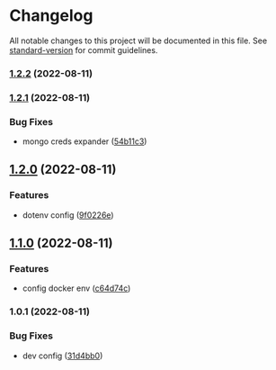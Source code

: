 # Changelog

All notable changes to this project will be documented in this file. See [standard-version](https://github.com/conventional-changelog/standard-version) for commit guidelines.

### [1.2.2](https://github.com/alansferreira/oggram/compare/v1.2.1...v1.2.2) (2022-08-11)

### [1.2.1](https://github.com/alansferreira/oggram/compare/v1.2.0...v1.2.1) (2022-08-11)


### Bug Fixes

* mongo creds expander ([54b11c3](https://github.com/alansferreira/oggram/commit/54b11c3f1ca5dea725c5d3fcc33390d429db202c))

## [1.2.0](https://github.com/alansferreira/oggram/compare/v1.1.0...v1.2.0) (2022-08-11)


### Features

* dotenv config ([9f0226e](https://github.com/alansferreira/oggram/commit/9f0226e672a30fdc4f3a30d32a3ca59ee040a0b9))

## [1.1.0](https://github.com/alansferreira/oggram/compare/v1.0.1...v1.1.0) (2022-08-11)


### Features

* config docker env ([c64d74c](https://github.com/alansferreira/oggram/commit/c64d74c8921d7fac7353d54e4cb11b1c9854cdc4))

### 1.0.1 (2022-08-11)


### Bug Fixes

* dev config ([31d4bb0](https://github.com/alansferreira/oggram/commit/31d4bb0098adc9e161885e80ef7db898f46ef59d))
